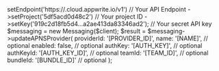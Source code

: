 <?php

use Appwrite\Client;
use Appwrite\Services\Messaging;

$client = (new Client())
    ->setEndpoint('https://<REGION>.cloud.appwrite.io/v1') // Your API Endpoint
    ->setProject('5df5acd0d48c2') // Your project ID
    ->setKey('919c2d18fb5d4...a2ae413da83346ad2'); // Your secret API key

$messaging = new Messaging($client);

$result = $messaging->updateAPNSProvider(
    providerId: '[PROVIDER_ID]',
    name: '[NAME]', // optional
    enabled: false, // optional
    authKey: '[AUTH_KEY]', // optional
    authKeyId: '[AUTH_KEY_ID]', // optional
    teamId: '[TEAM_ID]', // optional
    bundleId: '[BUNDLE_ID]' // optional
);